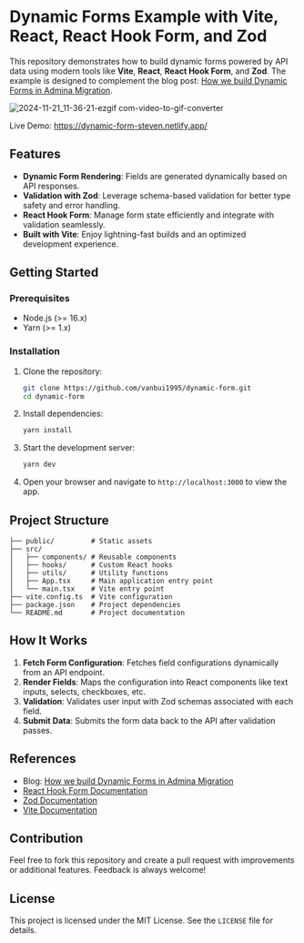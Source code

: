 
# Dynamic Forms Example with Vite, React, React Hook Form, and Zod

This repository demonstrates how to build dynamic forms powered by API data using modern tools like **Vite**, **React**, **React Hook Form**, and **Zod**. The example is designed to complement the blog post: [How we build Dynamic Forms in Admina Migration](https://www.notion.so/mfi/How-we-build-Dynamic-Forms-in-Admina-Migration-1439b9c183cb805c83b2e47d68192e09).

![2024-11-21_11-36-21-ezgif com-video-to-gif-converter](https://github.com/user-attachments/assets/46f667b9-e5b1-4e1c-aa43-3bfa8b7839b1)


Live Demo: https://dynamic-form-steven.netlify.app/

## Features

- **Dynamic Form Rendering**: Fields are generated dynamically based on API responses.
- **Validation with Zod**: Leverage schema-based validation for better type safety and error handling.
- **React Hook Form**: Manage form state efficiently and integrate with validation seamlessly.
- **Built with Vite**: Enjoy lightning-fast builds and an optimized development experience.

## Getting Started

### Prerequisites
- Node.js (>= 16.x)
- Yarn (>= 1.x)

### Installation

1. Clone the repository:
   ```bash
   git clone https://github.com/vanbui1995/dynamic-form.git
   cd dynamic-form
   ```

2. Install dependencies:
   ```bash
   yarn install
   ```

3. Start the development server:
   ```bash
   yarn dev
   ```

4. Open your browser and navigate to `http://localhost:3000` to view the app.

## Project Structure

```
├── public/         # Static assets
├── src/
│   ├── components/ # Reusable components
│   ├── hooks/      # Custom React hooks
│   ├── utils/      # Utility functions
│   ├── App.tsx     # Main application entry point
│   └── main.tsx    # Vite entry point
├── vite.config.ts  # Vite configuration
├── package.json    # Project dependencies
└── README.md       # Project documentation
```

## How It Works

1. **Fetch Form Configuration**: Fetches field configurations dynamically from an API endpoint.
2. **Render Fields**: Maps the configuration into React components like text inputs, selects, checkboxes, etc.
3. **Validation**: Validates user input with Zod schemas associated with each field.
4. **Submit Data**: Submits the form data back to the API after validation passes.

## References

- Blog: [How we build Dynamic Forms in Admina Migration](https://www.notion.so/mfi/How-we-build-Dynamic-Forms-in-Admina-Migration-1439b9c183cb805c83b2e47d68192e09)
- [React Hook Form Documentation](https://react-hook-form.com/)
- [Zod Documentation](https://zod.dev/)
- [Vite Documentation](https://vitejs.dev/)

## Contribution

Feel free to fork this repository and create a pull request with improvements or additional features. Feedback is always welcome!

## License

This project is licensed under the MIT License. See the `LICENSE` file for details.
